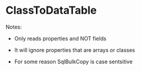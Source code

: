 # ClassToDataTable



Notes:
- Only reads properties and NOT fields
- It will ignore properties that are arrays or classes

- For some reason SqlBulkCopy is case sentsitive